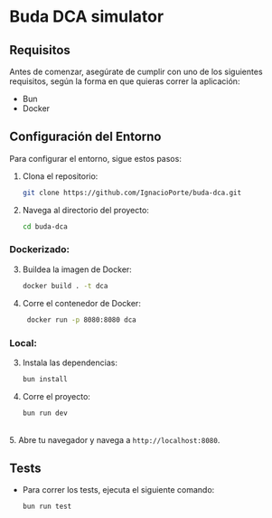 # Buda DCA simulator

## Requisitos

Antes de comenzar, asegúrate de cumplir con uno de los siguientes requisitos, según la forma en que quieras correr la aplicación:

- Bun
- Docker

## Configuración del Entorno

Para configurar el entorno, sigue estos pasos:

1. Clona el repositorio:
   ```bash
   git clone https://github.com/IgnacioPorte/buda-dca.git
    ```
2. Navega al directorio del proyecto:
    ```bash
    cd buda-dca
    ```
### Dockerizado:

3. Buildea la imagen de Docker:
   ```bash
   docker build . -t dca
   ```

4. Corre el contenedor de Docker:
   ```bash
    docker run -p 8080:8080 dca
    ```
### Local:

3. Instala las dependencias:
    ```bash
    bun install
    ```
4. Corre el proyecto:
    ```bash
    bun run dev
    ``` 

\
5. Abre tu navegador y navega a `http://localhost:8080`.  

## Tests

- Para correr los tests, ejecuta el siguiente comando:
    ```bash
    bun run test
    ```
